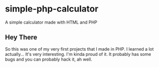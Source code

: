 # simple-php-calculator
A simple calculator made with HTML and PHP

## Hey There
So this was one of my very first projects that I made in PHP. I learned a lot actually... It's very interesting. I'm kinda proud of it. It probably has some bugs and you can probably hack it, ah well.
